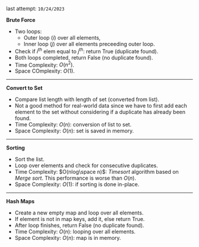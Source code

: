 last attempt: `10/24/2023`

**Brute Force**
- Two loops:
  - Outer loop ($i$) over all elements, 
  - Inner loop ($j$) over all elements preceeding outer loop. 
- Check if $i^{th}$ elem equal to $j^{th}$: return True (duplicate found). 
- Both loops completed, return False (no duplicate found). 
- Time Complexity: $O(n^2)$. 
- Space COmplexity: $O(1)$. 
---

**Convert to Set**
- Compare list length with length of set (converted from list). 
- Not a good method for real-world data since we have to first add each element to the set without considering if a duplicate has already been found. 
- Time Complexity: $O(n)$: conversion of list to set. 
- Space Complexity: $O(n)$: set is saved in memory.  
---

**Sorting**
- Sort the list. 
- Loop over elements and check for consecutive duplicates. 
- Time Complexity: $O(nlog\space n)$: *Timesort* algorithm based on *Merge sort*. This performance is worse than $O(n)$. 
- Space Complexity: $O(1)$: if sorting is done in-place.  
---

**Hash Maps**
- Create a new empty map and loop over all elements. 
- If element is not in map keys, add it, else return True. 
- After loop finishes, return False (no duplicate found). 
- Time Complexity: $O(n)$: looping over all elements. 
- Space Complexity: $O(n)$: map is in memory. 